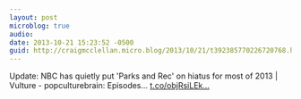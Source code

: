 ```yaml
---
layout: post
microblog: true
audio: 
date: 2013-10-21 15:23:52 -0500
guid: http://craigmcclellan.micro.blog/2013/10/21/t392385770226720768.html
---
```

Update: NBC has quietly put 'Parks and Rec' on hiatus for most of 2013 | Vulture - popculturebrain: Episodes... [t.co/objRsiLEk...](http://t.co/objRsiLEk0)
